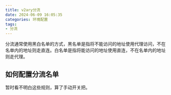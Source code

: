 ```yaml
---
title: v2ary分流
date: 2024-06-09 16:05:35
categories: 环境配置
tags:
- 分流
---
```

分流通常使用黑白名单的方式，黑名单是指将不能访问的地址使用代理访问，不在名单内的地址则走直连。白名单是指将能访问的地址使用直连，不在名单内的地址则走代理。
<!-- more -->
## 如何配置分流名单
暂时看不明白这些规则，算了手动开关把。
